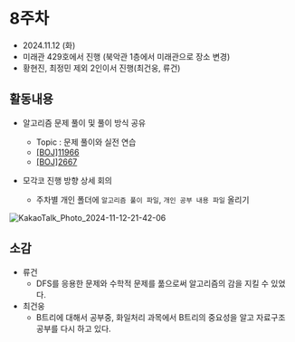 # 8주차
- 2024.11.12 (화)
- 미래관 429호에서 진행 (북악관 1층에서 미래관으로 장소 변경)
- 황현진, 최정민 제외 2인이서 진행(최건웅, 류건)

## 활동내용
- 알고리즘 문제 풀이 및 풀이 방식 공유
  - Topic : 문제 풀이와 실전 연습
  - [[BOJ]11966](https://www.acmicpc.net/problem/11966)
  - [[BOJ]2667](https://www.acmicpc.net/problem/2667)

- 모각코 진행 방향 상세 회의
  - 주차별 개인 폴더에 `알고리즘 풀이 파일`, `개인 공부 내용 파일` 올리기

![KakaoTalk_Photo_2024-11-12-21-42-06](https://github.com/user-attachments/assets/f1bdb78a-1756-4d6f-a1d0-1632c3a9109a)


## 소감
- 류건
  - DFS를 응용한 문제와 수학적 문제를 풂으로써 알고리즘의 감을 지킬 수 있었다.
- 최건웅
  - B트리에 대해서 공부중, 화일처리 과목에서 B트리의 중요성을 알고 자료구조 공부를 다시 하고 있다. 
